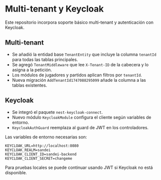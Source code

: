 # Multi-tenant y Keycloak

Este repositorio incorpora soporte básico multi-tenant y autenticación con Keycloak.

## Multi-tenant

- Se añadió la entidad base `TenantEntity` que incluye la columna `tenantId` para todas las tablas principales.
- Se agregó `TenantMiddleware` que lee `X-Tenant-ID` de la cabecera y lo asigna a la petición.
- Los módulos de jugadores y partidos aplican filtros por `tenantId`.
- Nueva migración `AddTenantId1747088295099` añade la columna a las tablas existentes.

## Keycloak

- Se integró el paquete `nest-keycloak-connect`.
- Nuevo módulo `KeycloakModule` configura el cliente según variables de entorno.
- `KeycloakAuthGuard` reemplaza al guard de JWT en los controladores.

Las variables de entorno necesarias son:

```
KEYCLOAK_URL=http://localhost:8080
KEYCLOAK_REALM=sandei
KEYCLOAK_CLIENT_ID=sandei-backend
KEYCLOAK_CLIENT_SECRET=changeme
```

Para pruebas locales se puede continuar usando JWT si Keycloak no está disponible.
